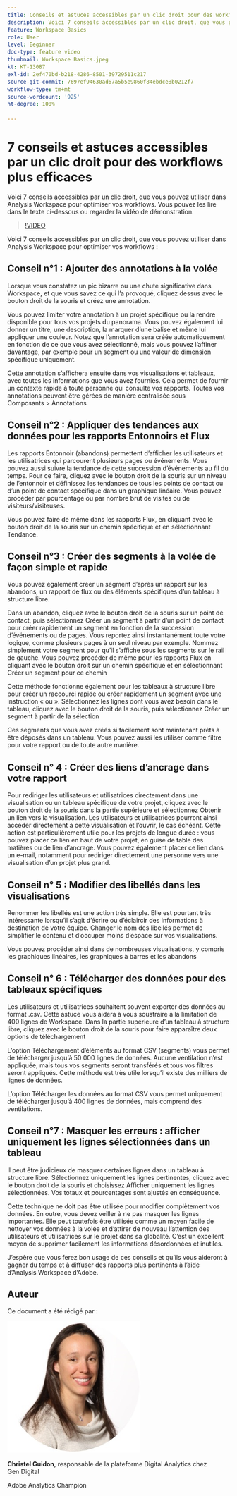 ```yaml
---
title: Conseils et astuces accessibles par un clic droit pour des workflows plus efficaces
description: Voici 7 conseils accessibles par un clic droit, que vous pouvez utiliser dans Analysis Workspace pour optimiser vos workflows.
feature: Workspace Basics
role: User
level: Beginner
doc-type: feature video
thumbnail: Workspace Basics.jpeg
kt: KT-13087
exl-id: 2ef470bd-b218-4286-8501-39729511c217
source-git-commit: 7697ef94630ad67a5b5e9860f84ebdce8b0212f7
workflow-type: tm+mt
source-wordcount: '925'
ht-degree: 100%

---
```


# 7 conseils et astuces accessibles par un clic droit pour des workflows plus efficaces

Voici 7 conseils accessibles par un clic droit, que vous pouvez utiliser dans Analysis Workspace pour optimiser vos workflows. Vous pouvez les lire dans le texte ci-dessous ou regarder la vidéo de démonstration.

>[!VIDEO](https://video.tv.adobe.com/v/3422278/?quality=12&learn=on&captions=fre_fr)

Voici 7 conseils accessibles par un clic droit, que vous pouvez utiliser dans Analysis Workspace pour optimiser vos workflows :

## Conseil n°1 : Ajouter des annotations à la volée

Lorsque vous constatez un pic bizarre ou une chute significative dans Workspace, et que vous savez ce qui l’a provoqué, cliquez dessus avec le bouton droit de la souris et créez une annotation.

Vous pouvez limiter votre annotation à un projet spécifique ou la rendre disponible pour tous vos projets du panorama. Vous pouvez également lui donner un titre, une description, la marquer d’une balise et même lui appliquer une couleur. Notez que l’annotation sera créée automatiquement en fonction de ce que vous avez sélectionné, mais vous pouvez l’affiner davantage, par exemple pour un segment ou une valeur de dimension spécifique uniquement.

Cette annotation s’affichera ensuite dans vos visualisations et tableaux, avec toutes les informations que vous avez fournies. Cela permet de fournir un contexte rapide à toute personne qui consulte vos rapports. Toutes vos annotations peuvent être gérées de manière centralisée sous Composants > Annotations

## Conseil n°2 : Appliquer des tendances aux données pour les rapports Entonnoirs et Flux

Les rapports Entonnoir (abandons) permettent d’afficher les utilisateurs et les utilisatrices qui parcourent plusieurs pages ou événements. Vous pouvez aussi suivre la tendance de cette succession d’événements au fil du temps. Pour ce faire, cliquez avec le bouton droit de la souris sur un niveau de l’entonnoir et définissez les tendances de tous les points de contact ou d’un point de contact spécifique dans un graphique linéaire. Vous pouvez procéder par pourcentage ou par nombre brut de visites ou de visiteurs/visiteuses.

Vous pouvez faire de même dans les rapports Flux, en cliquant avec le bouton droit de la souris sur un chemin spécifique et en sélectionnant Tendance.

## Conseil n°3 : Créer des segments à la volée de façon simple et rapide

Vous pouvez également créer un segment d’après un rapport sur les abandons, un rapport de flux ou des éléments spécifiques d’un tableau à structure libre.

Dans un abandon, cliquez avec le bouton droit de la souris sur un point de contact, puis sélectionnez Créer un segment à partir d’un point de contact pour créer rapidement un segment en fonction de la succession d’événements ou de pages. Vous reportez ainsi instantanément toute votre logique, comme plusieurs pages à un seul niveau par exemple. Nommez simplement votre segment pour qu’il s’affiche sous les segments sur le rail de gauche. Vous pouvez procéder de même pour les rapports Flux en cliquant avec le bouton droit sur un chemin spécifique et en sélectionnant Créer un segment pour ce chemin

Cette méthode fonctionne également pour les tableaux à structure libre pour créer un raccourci rapide ou créer rapidement un segment avec une instruction « ou ». Sélectionnez les lignes dont vous avez besoin dans le tableau, cliquez avec le bouton droit de la souris, puis sélectionnez Créer un segment à partir de la sélection

Ces segments que vous avez créés si facilement sont maintenant prêts à être déposés dans un tableau. Vous pouvez aussi les utiliser comme filtre pour votre rapport ou de toute autre manière.

## Conseil n° 4 : Créer des liens d’ancrage dans votre rapport

Pour rediriger les utilisateurs et utilisatrices directement dans une visualisation ou un tableau spécifique de votre projet, cliquez avec le bouton droit de la souris dans la partie supérieure et sélectionnez Obtenir un lien vers la visualisation. Les utilisateurs et utilisatrices pourront ainsi accéder directement à cette visualisation et l’ouvrir, le cas échéant. Cette action est particulièrement utile pour les projets de longue durée : vous pouvez placer ce lien en haut de votre projet, en guise de table des matières ou de lien d’ancrage. Vous pouvez également placer ce lien dans un e-mail, notamment pour rediriger directement une personne vers une visualisation d’un projet plus grand.

## Conseil n° 5 : Modifier des libellés dans les visualisations

Renommer les libellés est une action très simple. Elle est pourtant très intéressante lorsqu’il s’agit d’écrire ou d’éclaircir des informations à destination de votre équipe. Changer le nom des libellés permet de simplifier le contenu et d’occuper moins d’espace sur vos visualisations.

Vous pouvez procéder ainsi dans de nombreuses visualisations, y compris les graphiques linéaires, les graphiques à barres et les abandons

## Conseil n° 6 : Télécharger des données pour des tableaux spécifiques

Les utilisateurs et utilisatrices souhaitent souvent exporter des données au format .csv. Cette astuce vous aidera à vous soustraire à la limitation de 400 lignes de Workspace. Dans la partie supérieure d’un tableau à structure libre, cliquez avec le bouton droit de la souris pour faire apparaître deux options de téléchargement

L’option Téléchargement d’éléments au format CSV (segments) vous permet de télécharger jusqu’à 50 000 lignes de données.  Aucune ventilation n’est appliquée, mais tous vos segments seront transférés et tous vos filtres seront appliqués. Cette méthode est très utile lorsqu’il existe des milliers de lignes de données.

L’option Télécharger les données au format CSV vous permet uniquement de télécharger jusqu’à 400 lignes de données, mais comprend des ventilations.

## Conseil n°7 : Masquer les erreurs : afficher uniquement les lignes sélectionnées dans un tableau

Il peut être judicieux de masquer certaines lignes dans un tableau à structure libre. Sélectionnez uniquement les lignes pertinentes, cliquez avec le bouton droit de la souris et choisissez Afficher uniquement les lignes sélectionnées. Vos totaux et pourcentages sont ajustés en conséquence.

Cette technique ne doit pas être utilisée pour modifier complètement vos données. En outre, vous devez veiller à ne pas masquer les lignes importantes. Elle peut toutefois être utilisée comme un moyen facile de nettoyer vos données à la volée et d’attirer de nouveau l’attention des utilisateurs et utilisatrices sur le projet dans sa globalité. C’est un excellent moyen de supprimer facilement les informations désordonnées et inutiles.

J’espère que vous ferez bon usage de ces conseils et qu’ils vous aideront à gagner du temps et à diffuser des rapports plus pertinents à l’aide d’Analysis Workspace d’Adobe.

## Auteur

Ce document a été rédigé par :

![Christel Guidon](assets/christel-guidon.jpg)

**Christel Guidon**, responsable de la plateforme Digital Analytics chez Gen Digital

Adobe Analytics Champion
